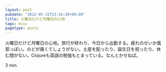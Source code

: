 ```yaml
---
layout: post
pubdate: "2012-05-15T23:16:38+09:00"
title: 火曜日だけど月曜日の心地
tags: misc
pagetype: posts
---
```

火曜日だけど月曜日の心地。旅行が終わり、今日から出勤する。疲れのせいか風邪っぽい。のどが痛くてしょうがない。土産を配ったり、誕生日を祝ったり、休む間がない。Clojureも英語の勉強もとまっている。なんとかせねば。

3 min.

